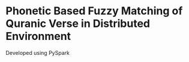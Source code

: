 # Phonetic Based Fuzzy Matching of Quranic Verse in Distributed Environment
Developed using PySpark
